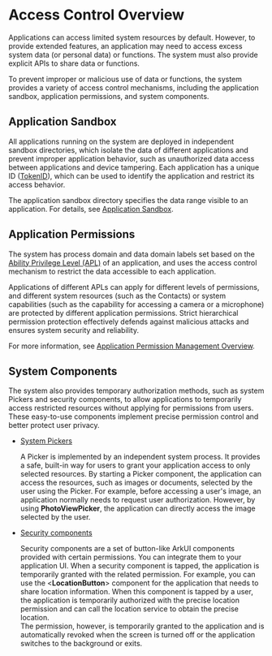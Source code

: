 # Access Control Overview

Applications can access limited system resources by default. However, to provide extended features, an application may need to access excess system data (or personal data) or functions. The system must also provide explicit APIs to share data or functions.

To prevent improper or malicious use of data or functions, the system provides a variety of access control mechanisms, including the application sandbox, application permissions, and system components.

## Application Sandbox

All applications running on the system are deployed in independent sandbox directories, which isolate the data of different applications and prevent improper application behavior, such as unauthorized data access between applications and device tampering. Each application has a unique ID ([TokenID](app-permission-mgmt-overview.md#tokenid)), which can be used to identify the application and restrict its access behavior.

The application sandbox directory specifies the data range visible to an application. For details, see [Application Sandbox](../../file-management/app-sandbox-directory.md).

## Application Permissions

The system has process domain and data domain labels set based on the [Ability Privilege Level (APL)](app-permission-mgmt-overview.md#apl) of an application, and uses the access control mechanism to restrict the data accessible to each application.

Applications of different APLs can apply for different levels of permissions, and different system resources (such as the Contacts) or system capabilities (such as the capability for accessing a camera or a microphone) are protected by different application permissions. Strict hierarchical permission protection effectively defends against malicious attacks and ensures system security and reliability.

For more information, see [Application Permission Management Overview](app-permission-mgmt-overview.md).

## System Components

The system also provides temporary authorization methods, such as system Pickers and security components, to allow applications to temporarily access restricted resources without applying for permissions from users. These easy-to-use components implement precise permission control and better protect user privacy.

- [System Pickers](../../application-models/system-app-startup.md)

  A Picker is implemented by an independent system process. It provides a safe, built-in way for users to grant your application access to only selected resources. By starting a Picker component, the application can access the resources, such as images or documents, selected by the user using the Picker. For example, before accessing a user's image, an application normally needs to request user authorization. However, by using **PhotoViewPicker**, the application can directly access the image selected by the user.

- [Security components](security-component-overview.md)

  Security components are a set of button-like ArkUI components provided with certain permissions. You can integrate them to your application UI. When a security component is tapped, the application is temporarily granted with the related permission. For example, you can use the \<**LocationButton**> component for the application that needs to share location information. When this component is tapped by a user, the application is temporarily authorized with the precise location permission and can call the location service to obtain the precise location. <br>The permission, however, is temporarily granted to the application and is automatically revoked when the screen is turned off or the application switches to the background or exits.
